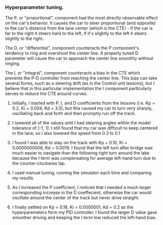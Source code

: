 ### Hyperparameter tuning.

The P, or "proportional", component had the most directly observable effect on the car's behavior.
It causes the car to steer proportional (and opposite) to the car's distance from the lane center 
(which is the CTE) - if the car is far to the right it steers hard to the left, if it's slightly 
to the left it steers slightly to the right.

The D, or "differential", component counteracts the P component's tendency to ring and overshoot the
center line. A properly tuned D parameter will cause the car to approach the center line smoothly without ringing.


The I, or "integral", component counteracts a bias in the CTE which prevents the P-D controller from 
reaching the center line. This bias can take several forms, such as a steering drift (as in the Control unit lessons), 
but I believe that in this particular implementation the I component particularly serves to reduce the CTE around curves.



1. Initially, I started with P, I, and D coefficients from the lessons (i.e. Kp = 0.2, Ki = 0.004, Kd = 3.0), but this
caused my car to turn very sharply, oscillating back and forth and then promptly run off the track.

2. I lowered all of the values until I had steering angles within the model tolerance of [-1, 1].  I still found that my
car was difficult to keep centered in the lane, so I also lowered the speed from 0.3 to 0.1

3. I found I was able to stay on the track with Kp = 0.10, Ki = 0.0000000006, Kd = 0.0019.  I found that the left turn after
bridge was much easier to navigate than the following right turn around the lake because the I term was compensating for
average left-hand turn due to the counter-clockwise lap.

4. I used manual tuning, running the simulator each time and comparing my results.

5. As I increased the P coefficient, I noticed that I needed a much larger corresponding increase in the D coeffecient,
otherwise the car would oscillate around the center of the track but never drive straight.

6. I finally settled on Kp = 0.18, Ki = 0.0000001, Kd = 0.2 as the hyperparemeters form my PID controller.  I found the
larger D value gave smoother driving and keeping the I term low reduced the left-hand bias.
